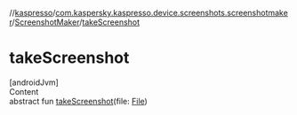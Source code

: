 //[kaspresso](../../index.md)/[com.kaspersky.kaspresso.device.screenshots.screenshotmaker](../index.md)/[ScreenshotMaker](index.md)/[takeScreenshot](take-screenshot.md)



# takeScreenshot  
[androidJvm]  
Content  
abstract fun [takeScreenshot](take-screenshot.md)(file: [File](https://developer.android.com/reference/kotlin/java/io/File.html))  



